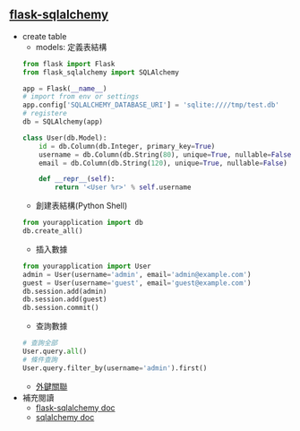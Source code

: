 ## [flask-sqlalchemy](https://flask-sqlalchemy.palletsprojects.com/en/2.x/quickstart/)

- create table
    - models: 定義表結構
    ```python
    from flask import Flask
    from flask_sqlalchemy import SQLAlchemy
    
    app = Flask(__name__)
    # import from env or settings
    app.config['SQLALCHEMY_DATABASE_URI'] = 'sqlite:////tmp/test.db'
    # registere
    db = SQLAlchemy(app)

    class User(db.Model):
        id = db.Column(db.Integer, primary_key=True)
        username = db.Column(db.String(80), unique=True, nullable=False)
        email = db.Column(db.String(120), unique=True, nullable=False)

        def __repr__(self):
            return '<User %r>' % self.username
    ```
    - 創建表結構(Python Shell)
    ```python
    from yourapplication import db
    db.create_all()
    ```
    - 插入數據
    ```python
    from yourapplication import User
    admin = User(username='admin', email='admin@example.com')
    guest = User(username='guest', email='guest@example.com')
    db.session.add(admin)
    db.session.add(guest)
    db.session.commit()
    ```
    - 查詢數據
    ```python
    # 查詢全部
    User.query.all()
    # 條件查詢
    User.query.filter_by(username='admin').first()
    ```
    - [外鍵關聯](https://flask-sqlalchemy.palletsprojects.com/en/2.x/quickstart/#simple-relationships)
- 補充閱讀
    - [flask-sqlalchemy doc](https://flask-sqlalchemy.palletsprojects.com/en/2.x/api/#flask_sqlalchemy.SQLAlchemy)
    - [sqlalchemy doc](https://docs.sqlalchemy.org/en/13/orm/scalar_mapping.html#module-sqlalchemy.orm)
